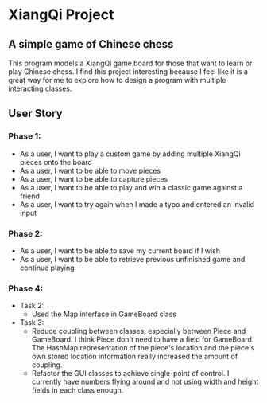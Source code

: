 # **XiangQi Project**

## A simple game of Chinese chess

This program models a XiangQi game board for those that want to learn or play Chinese chess. I find this project 
interesting because I feel like it is a great way for me to explore how to design a program with multiple interacting 
classes. 

## User Story
### Phase 1:
- As a user, I want to play a custom game by adding multiple XiangQi pieces onto the board
- As a user, I want to be able to move pieces
- As a user, I want to be able to capture pieces
- As a user, I want to be able to play and win a classic game against a friend
- As a user, I want to try again when I made a typo and entered an invalid input

### Phase 2:
- As a user, I want to be able to save my current board if I wish
- As a user, I want to be able to retrieve previous unfinished game and continue playing

### Phase 4:
- Task 2:
    - Used the Map interface in GameBoard class
- Task 3:
    - Reduce coupling between classes, especially between Piece and GameBoard. I think Piece don't need to have a
      field for GameBoard. The HashMap representation of the piece's location and the piece's own stored location 
      information really increased the amount of coupling.
    - Refactor the GUI classes to achieve single-point of control. I currently have numbers flying around and not using
      width and height fields in each class enough.

